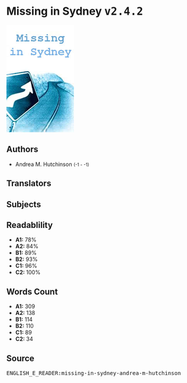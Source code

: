# Missing in Sydney <kbd>v2.4.2</kbd>

![](./cover.medium.jpg "")

## Authors


 - Andrea M. Hutchinson <small>(-1 - -1)</small>

## Translators



## Subjects



## Readablility


 - **A1:** 78%
 - **A2:** 84%
 - **B1:** 89%
 - **B2:** 93%
 - **C1:** 96%
 - **C2:** 100%

## Words Count


 - **A1:** 309
 - **A2:** 138
 - **B1:** 114
 - **B2:** 110
 - **C1:** 89
 - **C2:** 34

## Source


<kbd>ENGLISH_E_READER:missing-in-sydney-andrea-m-hutchinson</kbd>
